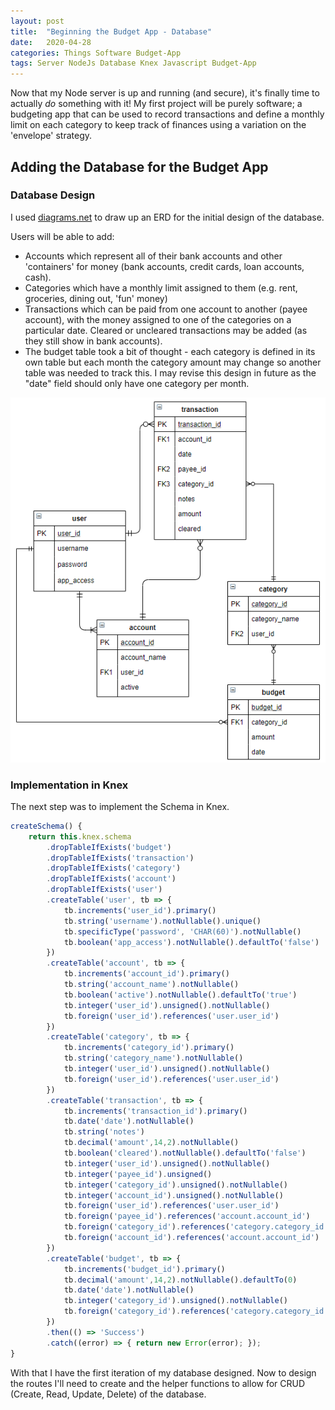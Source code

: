 ```yaml
---
layout: post
title:  "Beginning the Budget App - Database"
date:   2020-04-28
categories: Things Software Budget-App
tags: Server NodeJs Database Knex Javascript Budget-App
---
```


Now that my Node server is up and running (and secure), it's finally time to actually _do_ something with it! My first project will be purely software; a budgeting app that can be used to record transactions and define a monthly limit on each category to keep track of finances using a variation on the 'envelope' strategy.

<!--more-->

## Adding the Database for the Budget App

### Database Design

I used [diagrams.net](https://app.diagrams.net/) to draw up an ERD for the initial design of the database.

Users will be able to add: 
* Accounts which represent all of their bank accounts and other 'containers' for money (bank accounts, credit cards, loan accounts, cash).
* Categories which have a monthly limit assigned to them (e.g. rent, groceries, dining out, 'fun' money)
* Transactions which can be paid from one account to another (payee account), with the money assigned to one of the categories on a particular date. Cleared or uncleared transactions may be added (as they still show in bank accounts).
* The budget table took a bit of thought - each category is defined in its own table but each month the category amount may change so another table was needed to track this. I may revise this design in future as the "date" field should only have one category per month.

![Budget App ERD](/images/budget/01_budget_erd.PNG)

### Implementation in Knex

The next step was to implement the Schema in Knex.

```js
createSchema() {
    return this.knex.schema
        .dropTableIfExists('budget')
        .dropTableIfExists('transaction')
        .dropTableIfExists('category')
        .dropTableIfExists('account')
        .dropTableIfExists('user')
        .createTable('user', tb => {
            tb.increments('user_id').primary()
            tb.string('username').notNullable().unique()
            tb.specificType('password', 'CHAR(60)').notNullable()
            tb.boolean('app_access').notNullable().defaultTo('false')
        })
        .createTable('account', tb => {
            tb.increments('account_id').primary()
            tb.string('account_name').notNullable()
            tb.boolean('active').notNullable().defaultTo('true')
            tb.integer('user_id').unsigned().notNullable()
            tb.foreign('user_id').references('user.user_id')
        })
        .createTable('category', tb => {
            tb.increments('category_id').primary()
            tb.string('category_name').notNullable()
            tb.integer('user_id').unsigned().notNullable()
            tb.foreign('user_id').references('user.user_id')
        })
        .createTable('transaction', tb => {
            tb.increments('transaction_id').primary()
            tb.date('date').notNullable()
            tb.string('notes')
            tb.decimal('amount',14,2).notNullable()
            tb.boolean('cleared').notNullable().defaultTo('false')
            tb.integer('user_id').unsigned().notNullable()
            tb.integer('payee_id').unsigned()
            tb.integer('category_id').unsigned().notNullable()
            tb.integer('account_id').unsigned().notNullable()
            tb.foreign('user_id').references('user.user_id')
            tb.foreign('payee_id').references('account.account_id')
            tb.foreign('category_id').references('category.category_id')
            tb.foreign('account_id').references('account.account_id')
        })
        .createTable('budget', tb => {
            tb.increments('budget_id').primary()
            tb.decimal('amount',14,2).notNullable().defaultTo(0)
            tb.date('date').notNullable()
            tb.integer('category_id').unsigned().notNullable()
            tb.foreign('category_id').references('category.category_id')
        })
        .then(() => 'Success')
        .catch((error) => { return new Error(error); });
}
```

With that I have the first iteration of my database designed. Now to design the routes I'll need to create and the helper functions to allow for CRUD (Create, Read, Update, Delete) of the database.